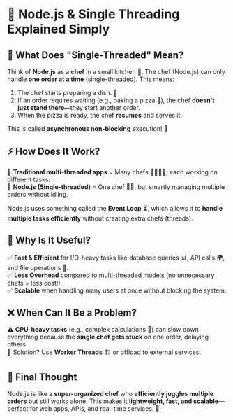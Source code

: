 # 🚀 Node.js & Single Threading Explained Simply  

## 🧵 What Does "Single-Threaded" Mean?  
Think of **Node.js** as a **chef** in a small kitchen 🍳. The chef (Node.js) can only handle **one order at a time** (single-threaded). This means:  
1. The chef starts preparing a dish. 🍔  
2. If an order requires waiting (e.g., baking a pizza 🍕), the chef **doesn't just stand there**—they start another order.  
3. When the pizza is ready, the chef **resumes** and serves it.  

This is called **asynchronous non-blocking** execution! 🚀  

## ⚡ How Does It Work?  
🔹 **Traditional multi-threaded apps** = Many chefs 👨‍🍳👩‍🍳, each working on different tasks.  
🔹 **Node.js (Single-threaded)** = One chef 🧑‍🍳, but smartly managing multiple orders without idling.  

Node.js uses something called the **Event Loop** ⏳, which allows it to **handle multiple tasks efficiently** without creating extra chefs (threads).  

## 🎯 Why Is It Useful?  
✅ **Fast & Efficient** for I/O-heavy tasks like database queries 📊, API calls 🌍, and file operations 📁.  
✅ **Less Overhead** compared to multi-threaded models (no unnecessary chefs = less cost!).  
✅ **Scalable** when handling many users at once without blocking the system.  

## ❌ When Can It Be a Problem?  
⚠️ **CPU-heavy tasks** (e.g., complex calculations 🧮) can slow down everything because the **single chef gets stuck** on one order, delaying others.  
🔹 Solution? Use **Worker Threads** 🏗️ or offload to external services.  

## 🌟 Final Thought  
Node.js is like a **super-organized chef** who **efficiently juggles multiple orders** but still works alone. This makes it **lightweight, fast, and scalable**—perfect for web apps, APIs, and real-time services. 🚀  


